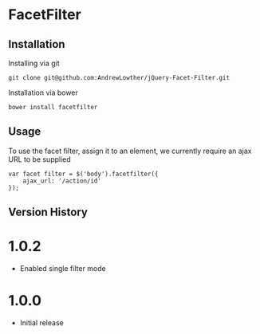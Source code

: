 # FacetFilter

## Installation

Installing via git

    git clone git@github.com:AndrewLowther/jQuery-Facet-Filter.git

Installation via bower

    bower install facetfilter

## Usage

To use the facet filter, assign it to an element, we currently require an ajax URL to be supplied

    var facet filter = $('body').facetfilter({
        ajax_url: '/action/id'
    });

## Version History

# 1.0.2

* Enabled single filter mode

# 1.0.0

* Initial release